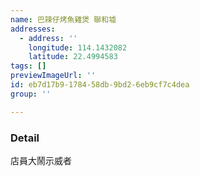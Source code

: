```yaml
---
name: 巴辣仔烤魚雞煲 聯和墟
addresses:
  - address: ''
    longitude: 114.1432082
    latitude: 22.4994583
tags: []
previewImageUrl: ''
id: eb7d17b9-1784-58db-9bd2-6eb9cf7c4dea
group: ''

---
```

### Detail
店員大鬧示威者
